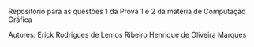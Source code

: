 Repositório para as questões 1 da Prova 1 e 2 da matéria de Computação Gráfica


Autores: Erick Rodrigues de Lemos Ribeiro
         Henrique de Oliveira Marques
